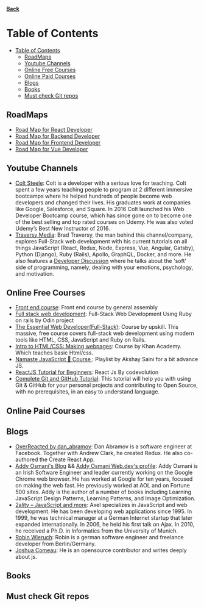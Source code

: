 **[Back](https://github.com/sameerkatija/resources)**

# Table of Contents
- [Table of Contents](#table-of-contents)
  - [RoadMaps](#roadmaps)
  - [Youtube Channels](#youtube-channels)
  - [Online Free Courses](#online-free-courses)
  - [Online Paid Courses](#online-paid-courses)
  - [Blogs](#blogs)
  - [Books](#books)
  - [Must check Git repos](#must-check-git-repos)


## RoadMaps
- [Road Map for React Developer](https://roadmap.sh/react)
- [Road Map for Backend Developer](https://roadmap.sh/backend)
- [Road Map for Frontend Developer](https://roadmap.sh/frontend)
- [Road Map for Vue Developer](https://roadmap.sh/vue)

## Youtube Channels
- [Colt Steele](https://www.youtube.com/channel/UCrqAGUPPMOdo0jfQ6grikZw): Colt is a developer with a serious love for teaching. Colt spent a few years teaching people to program at 2 different immersive bootcamps where he helped hundreds of people become web developers and changed their lives. His graduates work at companies like Google, Salesforce, and Square. In 2016 Colt launched his Web Developer Bootcamp course, which has since gone on to become one of the best selling and top rated courses on Udemy. He was also voted Udemy’s Best New Instructor of 2016.
- [Traversy Media](https://www.youtube.com/user/TechGuyWeb): Brad Traversy, the man behind this channel/company, explores Full-Stack web development with his current tutorials on all things JavaScript (React, Redux, Node, Express, Vue, Angular, Gatsby), Python (Django), Ruby (Rails), Apollo, GraphQL, Docker, and more. He also features a [Developer Discussion](https://www.youtube.com/playlist?list=PLillGF-RfqbZ_hV3gQav81bUCpCANWXOu) where he talks about the 'soft' side of programming, namely, dealing with your emotions, psychology, and motivation.

## Online Free Courses
- [Front end course](https://dash.generalassemb.ly/): Front end course by general assembly
- [Full stack web development](https://www.theodinproject.com/): Full-Stack Web Development Using Ruby on rails by Odin project
- [The Essential Web Developer(Full-Stack)](https://upskillcourses.com/courses/essential-web-developer-course): Course by upskill. This massive, free course covers full-stack web development using modern tools like HTML, CSS, JavaScript and Ruby on Rails.
- [Intro to HTML/CSS: Making webpages](https://www.khanacademy.org/computing/computer-programming/html-css): Course by Khan Academy. Which teaches basic Html/css.
- [Namaste JavaScript 🙏 Course ](https://www.youtube.com/watch?v=pN6jk0uUrD8&list=PLlasXeu85E9cQ32gLCvAvr9vNaUccPVNP&ab_channel=AkshaySaini): Playlist by Akshay Saini for a bit advance JS.
- [ReactJS Tutorial for Beginners](https://www.youtube.com/watch?v=QFaFIcGhPoM&list=PLC3y8-rFHvwgg3vaYJgHGnModB54rxOk3&ab_channel=Codevolution): React Js By codevolution
- [Complete Git and GitHub Tutorial](https://www.youtube.com/watch?v=apGV9Kg7ics&ab_channel=KunalKushwaha): This tutorial will help you with using Git & GitHub for your personal projects and contributing to Open Source, with no prerequisites, in an easy to understand language.
## Online Paid Courses


## Blogs
- [OverReacted by dan_abramov](https://overreacted.io/): Dan Abramov is a software engineer at Facebook. Together with Andrew Clark, he created Redux. He also co-authored the Create React App.
- [Addy Osmani's Blog](https://addyosmani.com/blog/) && [Addy Osmani Web.dev's profile](https://web.dev/authors/addyosmani/): Addy Osmani is an Irish Software Engineer and leader currently working on the Google Chrome web browser. He has worked at Google for ten years, focused on making the web fast. He previously worked at AOL and on Fortune 500 sites. Addy is the author of a number of books including Learning JavaScript Design Patterns, Learning Patterns, and Image Optimization.
- [2ality – JavaScript and more](https://2ality.com/): Axel specializes in JavaScript and web development. He has been developing web applications since 1995. In 1999, he was technical manager at a German Internet startup that later expanded internationally. In 2006, he held his first talk on Ajax. In 2010, he received a Ph.D. in Informatics from the University of Munich.
- [Robin Wieruch](https://www.robinwieruch.de/blog/): Robin is a german software engineer and freelance developer from Berlin/Germany.
- [Joshua Comeau](https://www.joshwcomeau.com/): He is an opensource contributor and writes deeply about js.

## Books

## Must check Git repos